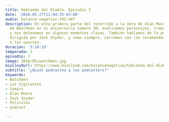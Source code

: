 ```yaml
---
title: Hablando del Diablo. Episodio I
date: '2016-05-27T11:04:35-03:00'
audio: balance-negativo-t02-e07
description: En esta primera parte del recorrido a la obra de Alan Moore, hablamos
  de Watchmen en su aniversario número 30; analizamos personajes, trama, estructura,
  y nos detenemos en algunos momentos claves. También hablamos de la película de 2009
  dirigida por Zack Snyder, y como siempre, cerramos con las recomendaciones y saludos
  a los oyentes.
duracion: '3:24:10'
temporada: 2
episodio: 7
image: 2016/05/watchmen.jpg
mixcloudurl: https://www.mixcloud.com/balancenegativo/hablando-del-diablo-episodio-i-quién-podcastea-a-los-podcasters-balance-negativo-t02-e07/
subtitle: "¿Quién podcastea a los podcasters?"
keywords:
- Watchmen
- Los Vigilantes
- Comics
- Alan Moore
- Zack Snyder
- Películas
- podcast

---
```

